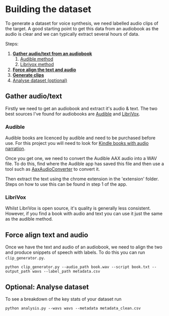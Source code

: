 # Building the dataset
To generate a dataset for voice synthesis, we need labelled audio clips of the target. A good starting point to get this data from an audiobook as the audio is clear and we can typically extract several hours of data.

Steps:
1. [**Gather audio/text from an audiobook**](#gather-audiotext)
    1. [Audible method](#audible)
    2. [Librivox method](#librivox)
2. [**Force align the text and audio**](#force-align-text-and-audio)
3. [**Generate clips**](#generate-clips)
4. [Analyse dataset (optional)](#optional-analyse-dataset)


## Gather audio/text
Firstly we need to get an audiobook and extract it's audio & text. The two best sources I've found for audiobooks are [Audible](https://www.audible.co.uk/) and [LibriVox](https://librivox.org/). 

### Audible
Audible books are licenced by audible and need to be purchased before use. For this project you will need to look for [Kindle books with audio narration](https://www.amazon.co.uk/Kindle-Books-with-Audio-Companions/b?ie=UTF8&node=5123320031). 

Once you get one, we need to convert the Audible AAX audio into a WAV file. To do this, find where the Audible app has saved this file and then use a tool such as [AaxAudioConverter](https://github.com/audiamus/AaxAudioConverter) to convert it.

Then extract the text using the chrome extension in the 'extension' folder. Steps on how to use this can be found in step 1 of the app.

### LibriVox
Whilst LibriVox is open source, it's quality is generally less consistent. However, if you find a book with audio and text you can use it just the same as the audible method.

## Force align text and audio
Once we have the text and audio of an audiobook, we need to align the two and produce snippets of speech with labels. To do this you can run `clip_generator.py`.

``` python clip_generator.py --audio_path book.wav --script book.txt --output_path wavs --label_path metadata.csv ```

## Optional: Analyse dataset

To see a breakdown of the key stats of your dataset run

``` python analysis.py --wavs wavs --metadata metadata_clean.csv ```
